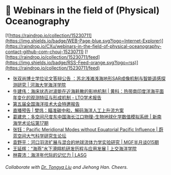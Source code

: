 # 🌊 Webinars in the field of (Physical) Oceanography

[![https://raindrop.io/collection/15230711](https://img.shields.io/badge/WEB-Page-blue.svg?logo=Internet-Explorer)](https://raindrop.io/CXu/webinars-in-the-field-of-physical-oceanography-contact-github-com-chouj-15230711) [![https://raindrop.io/collection/15230711/feed](https://img.shields.io/badge/RSS-Feed-orange.svg?logo=rss)](https://raindrop.io/collection/15230711/feed)

<!-- BLOG-POST-LIST:START -->
- [张双尚博士学位论文答辩公告 ：苏北浅滩浅海地形SAR成像机制与智能遥感探测研究 | 河海大学海洋学院](https://mp.weixin.qq.com/s/oYDbKGAsOukL2yQeM4RpYw)
- [牛建伟：海床状态对波能在近海耗散的影响机制 | 黄科：热带南印度洋海平面年变化的观测特征与形成机制 - LTO学术报告](https://mp.weixin.qq.com/s/RP18rDLwKy30JSHwnfotVQ)
- [第五届全国海洋技术大会特邀报告](https://flypage.chinamcloud.com/h5/tpl/index.html?id=12516&tid=1529&openid=on9r51JvnJRyjirdb8-FjC9vhxlI&nickname=%E9%A9%AC%E4%B9%9F&userpic=https://thirdwx.qlogo.cn/mmopen/vi_32/Q3auHgzwzM6noV0l7SZTGfibvCgfHTy6wLv0s374YD4pJWWiafprvws12owhn1qhsavic557LaQvkvicH18ENKiaHTQ/132)
- [直播预告 | 樊炜：瞄准碳中和，解码海洋人工上升流方案](https://mp.weixin.qq.com/s/QctzMqDNK18iuK-0VxjT9A)
- [葛建忠：多空间尺度东中国海长江口物理-生物地球化学数值模拟系统 | 新南海学术论坛第17期](https://mp.weixin.qq.com/s/EmNSbHEJsW1X3DMLNpEJfA)
- [张钰：Pacific Meridional Modes without Equatorial Pacific Influence | 蔚蓝空间大气科学研究生论坛](https://mp.weixin.qq.com/s/nZKMZGedSA8oCfI_lB0QlQ)
- [袁野平：河口羽流扩展与混合的地球流体力学实验研究 | MGF半月谈015期](https://mp.weixin.qq.com/s/Iuc2u7DovGSgJLOM9-hJ9Q)
- [王延辉：“海燕”水下滑翔机研发历程与应用发展 | 上交海洋学院](https://mp.weixin.qq.com/s/6uphLUoUOQkgNaxRdhxE-w)
- [林霄沛：海洋年代际的记忆力 | LASG](https://mp.weixin.qq.com/s/0UOv1l_wKgEno1MFeLfMLQ)
<!-- BLOG-POST-LIST:END -->

###### Collaborate with [Dr. Tongya Liu](https://liutongya.github.io/) and Jiehong Han. Cheers.
